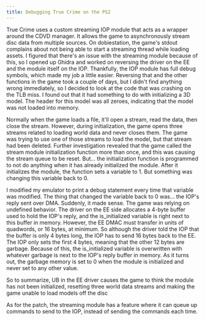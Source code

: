 ```yaml
---
title: Debugging True Crime on the PS2
---
```


True Crime uses a custom streaming IOP module that acts as a wrapper around the CDVD manager. It allows the game to asynchronously stream disc data from multiple sources. On dobiestation, the game's stdout complains about not being able to start a streaming thread while loading assets. I figured that there's an issue with the streaming module because of this, so I opened up Ghidra and worked on reversing the driver on the EE and the module itself on the IOP. Thankfully, the IOP module has full debug symbols, which made my job a little easier. Reversing that and the other functions in the game took a couple of days, but I didn't find anything wrong immediately, so I decided to look at the code that was crashing on the TLB miss. I found out that it had something to do with initializing a 3D model. The header for this model was all zeroes, indicating that the model was not loaded into memory.

Normally when the game loads a file, it'll open a stream, read the data, then close the stream. However, during initialization, the game opens three streams related to loading world data and never closes them. The game was trying to use one of those streams to load the model, but that stream had been deleted. Further investigation revealed that the game called the stream module initialization function more than once, and this was causing the stream queue to be reset. But... the initialization function is programmed to not do anything when it has already initialized the module. After it initializes the module, the function sets a variable to 1. But something was changing this variable back to 0.

I modified my emulator to print a debug statement every time that variable was modified. The thing that changed the variable back to 0 was... the IOP's reply sent over DMA. Suddenly, it made sense. The game was relying on undefined behavior. The driver on the EE side allocates a 4-byte buffer used to hold the IOP's reply, and the is\_initialized variable is right next to this buffer in memory. However, the EE DMAC must transfer in units of quadwords, or 16 bytes, at minimum. So although the driver told the IOP that the buffer is only 4 bytes long, the IOP has to send 16 bytes back to the EE. The IOP only sets the first 4 bytes, meaning that the other 12 bytes are garbage. Because of this, the is\_initialized variable is overwritten with whatever garbage is next to the IOP's reply buffer in memory. As it turns out, the garbage memory is set to 0 when the module is initialized and never set to any other value.

So to summarize, UB in the EE driver causes the game to think the module has not been initialized, resetting three world data streams and making the game unable to load models off the disc

As for the patch, the streaming module has a feature where it can queue up commands to send to the IOP, instead of sending the commands each time. 
